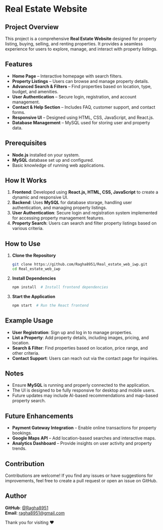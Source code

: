 # Real Estate Website

## Project Overview
This project is a comprehensive **Real Estate Website** designed for property listing, buying, selling, and renting properties. It provides a seamless experience for users to explore, manage, and interact with property listings.

## Features
- **Home Page** – Interactive homepage with search filters.
- **Property Listings** – Users can browse and manage property details.
- **Advanced Search & Filters** – Find properties based on location, type, budget, and amenities.
- **User Authentication** – Secure login, registration, and account management.
- **Contact & Help Section** – Includes FAQ, customer support, and contact forms.
- **Responsive UI** – Designed using HTML, CSS, JavaScript, and React.js.
- **Database Management** – MySQL used for storing user and property data.

## Prerequisites
- **Node.js** installed on your system.
- **MySQL** database set up and configured.
- Basic knowledge of running web applications.

## How It Works
1. **Frontend**: Developed using **React.js, HTML, CSS, JavaScript** to create a dynamic and responsive UI.
2. **Backend**: Uses **MySQL** for database storage, handling user authentication, and managing property listings.
3. **User Authentication**: Secure login and registration system implemented for accessing property management features.
4. **Property Search**: Users can search and filter property listings based on various criteria.

## How to Use
1. **Clone the Repository**
   ```bash
   git clone https://github.com/Ragha8951/Real_estate_web_iwp.git
   cd Real_estate_web_iwp
   ```
2. **Install Dependencies**
   ```bash
   npm install  # Install frontend dependencies
   ```
3. **Start the Application**
   ```bash
   npm start  # Run the React frontend
   ```

## Example Usage
- **User Registration**: Sign up and log in to manage properties.
- **List a Property**: Add property details, including images, pricing, and location.
- **Search & Filter**: Find properties based on location, price range, and other criteria.
- **Contact Support**: Users can reach out via the contact page for inquiries.

## Notes
- Ensure **MySQL** is running and properly connected to the application.
- The UI is designed to be fully responsive for desktop and mobile users.
- Future updates may include AI-based recommendations and map-based property search.

## Future Enhancements
- **Payment Gateway Integration** – Enable online transactions for property bookings.
- **Google Maps API** – Add location-based searches and interactive maps.
- **Analytics Dashboard** – Provide insights on user activity and property trends.

## Contribution
Contributions are welcome! If you find any issues or have suggestions for improvements, feel free to create a pull request or open an issue on GitHub.

## Author
**GitHub**: [@Ragha8951](https://github.com/Ragha8951)  
**Email**: ragha8951@gmail.com

Thank you for visiting ❤️
